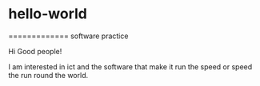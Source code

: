 # hello-world
=============
software practice

Hi Good people!

I am interested in ict and the software that make it run the speed or speed the run round the world.

